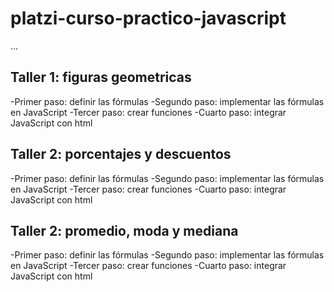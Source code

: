 # platzi-curso-practico-javascript


...

## Taller 1: figuras geometricas

-Primer paso: definir las fórmulas
-Segundo paso: implementar las fórmulas en JavaScript
-Tercer paso: crear funciones
-Cuarto paso: integrar JavaScript con html

## Taller 2: porcentajes y descuentos
-Primer paso: definir las fórmulas
-Segundo paso: implementar las fórmulas en JavaScript
-Tercer paso: crear funciones
-Cuarto paso: integrar JavaScript con html

## Taller 2: promedio, moda y mediana
-Primer paso: definir las fórmulas
-Segundo paso: implementar las fórmulas en JavaScript
-Tercer paso: crear funciones
-Cuarto paso: integrar JavaScript con html
